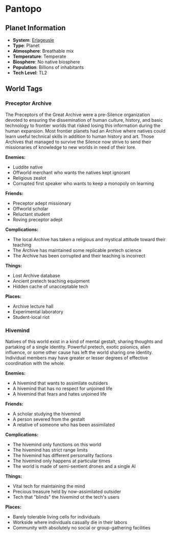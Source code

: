 # Pantopo

## Planet Information
- **System**: [Erlageusle](../../../system--erlageusle.md)
- **Type**: Planet
- **Atmosphere**: Breathable mix
- **Temperature**: Temperate
- **Biosphere**: No native biosphere
- **Population**: Billions of inhabitants
- **Tech Level**: TL2

## World Tags

### Preceptor Archive

The Preceptors of the Great Archive were a pre-Silence organization devoted to ensuring the dissemination of human culture, history, and basic technology to frontier worlds that risked losing this information during the human expansion. Most frontier planets had an Archive where natives could learn useful technical skills in addition to human history and art. Those Archives that managed to survive the Silence now strive to send their missionaries of knowledge to new worlds in need of their lore.

**Enemies:**
- Luddite native
- Offworld merchant who wants the natives kept ignorant
- Religious zealot
- Corrupted first speaker who wants to keep a monopoly on learning

**Friends:**
- Preceptor adept missionary
- Offworld scholar
- Reluctant student
- Roving preceptor adept

**Complications:**
- The local Archive has taken a religious and mystical attitude toward their teaching
- The Archive has maintained some replicable pretech science
- The Archive has been corrupted and their teaching is incorrect

**Things:**
- Lost Archive database
- Ancient pretech teaching equipment
- Hidden cache of unacceptable tech

**Places:**
- Archive lecture hall
- Experimental laboratory
- Student-local riot

### Hivemind

Natives of this world exist in a kind of mental gestalt, sharing thoughts and partaking of a single identity. Powerful pretech, exotic psionics, alien influence, or some other cause has left the world sharing one identity. Individual members may have greater or lesser degrees of effective coordination with the whole.

**Enemies:**
- A hivemind that wants to assimilate outsiders
- A hivemind that has no respect for unjoined life
- A hivemind that fears and hates unjoined life

**Friends:**
- A scholar studying the hivemind
- A person severed from the gestalt
- A relative of someone who has been assimilated

**Complications:**
- The hivemind only functions on this world
- The hivemind has strict range limits
- The hivemind has different personality factions
- The hivemind only happens at particular times
- The world is made of semi-sentient drones and a single AI

**Things:**
- Vital tech for maintaining the mind
- Precious treasure held by now-assimilated outsider
- Tech that "blinds" the hivemind ot the tech's users

**Places:**
- Barely tolerable living cells for individuals
- Workside where individuals casually die in their labors
- Community with absolutely no social or group-gathering facilities

